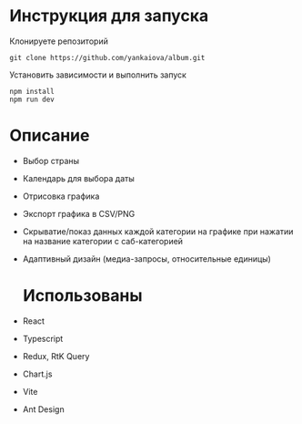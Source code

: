 # Инструкция для запуска
Клонируете репозиторий
```
git clone https://github.com/yankaiova/album.git
```
Установить зависимости и выполнить запуск
```
npm install
npm run dev
```
# Описание
- Выбор страны
- Календарь для выбора даты
- Отрисовка графика
- Экспорт графика в CSV/PNG
- Скрыватие/показ данных каждой категории на графике при нажатии на название категории с саб-категорией
- Адаптивный дизайн (медиа-запросы, относительные единицы)

  # Использованы
- React
- Typescript
- Redux, RtK Query
- Chart.js
- Vite
- Ant Design
